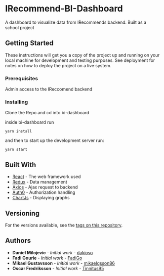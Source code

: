 # IRecommend-BI-Dashboard
A dashboard to visualize data from IRecommends backend.
Built as a school project

## Getting Started

These instructions will get you a copy of the project up and running on your local machine for development and testing purposes. See deployment for notes on how to deploy the project on a live system.

### Prerequisites

Admin access to the IReccomend backend

### Installing

Clone the Repo and cd into bi-dashboard

inside bi-dashboard run

```
yarn install
```
and then to start up the development server run:
```
yarn start
```

## Built With

* [React](https://reactjs.org/) - The web framework used
* [Redux](https://redux.js.org/) - Data management
* [Axios](https://github.com/axios/axios) - Ajax request to backend
* [Auth0](https://auth0.com/) - Authorization handling
* [ChartJs](https://chartjs.org/) - Displaying graphs

## Versioning

For the versions available, see the [tags on this repository](https://github.com/Tinnitus95/IRecommend-BI-Dashboard/tags). 

## Authors

* **Daniel Milojevic** - *Initial work* - [dakioso](https://github.com/dakioso)
* **Fadi Gourie** - *Initial work* - [FadiGo](https://github.com/FadiGo)
* **Mikael Gustavsson** - *Initial work* - [mikaelgsson86](https://github.com/mikaelgsson86)
* **Oscar Fredriksson** - *Initial work* - [Tinnitus95](https://github.com/Tinnitus95)
